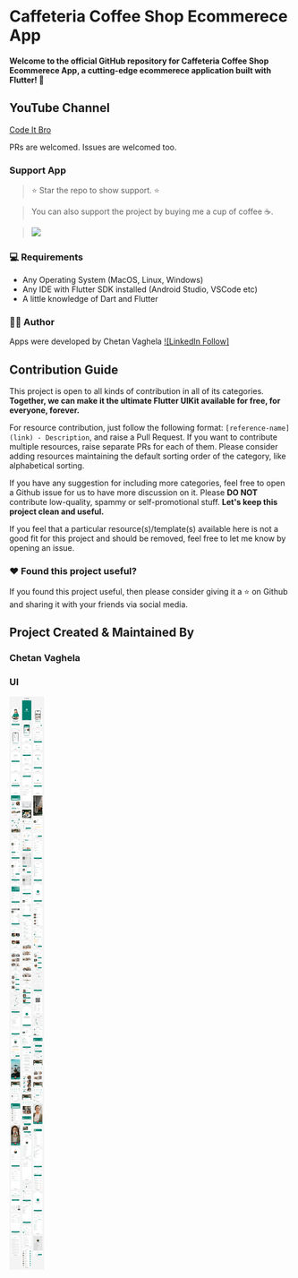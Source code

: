 <h1>Caffeteria Coffee Shop Ecommerece App</h1>
<h4>Welcome to the official GitHub repository for Caffeteria Coffee Shop Ecommerece App, a cutting-edge ecommerece application built with Flutter! 🌟</h4>

## YouTube Channel

[Code It Bro](https://www.youtube.com/@CodeItBroz)

PRs are welcomed. Issues are welcomed too.

### Support App

> ⭐️ Star the repo to show support. ⭐️

> You can also support the project by buying me a cup of coffee ☕️.

> <a href="https://buymeacoffee.com/chetanvaghela"><img src="https://img.buymeacoffee.com/button-api/?text=Buy me a coffee&emoji=&slug=chetanvaghela&button_colour=BD5FFF&font_colour=ffffff&font_family=Cookie&outline_colour=000000&coffee_colour=FFDD00"></a>

### 💻 Requirements

- Any Operating System (MacOS, Linux, Windows)
- Any IDE with Flutter SDK installed (Android Studio, VSCode etc)
- A little knowledge of Dart and Flutter

### 👨‍💻 Author

Apps were developed by Chetan Vaghela [![LinkedIn Follow]](https://www.linkedin.com/in/chetanvaghela457/)

## Contribution Guide

This project is open to all kinds of contribution in all of its categories. **Together, we can make it the ultimate Flutter UIKit available for free, for everyone, forever.**

For resource contribution, just follow the following format: `[reference-name](link) - Description`, and raise a Pull Request. If you want to contribute multiple resources, raise separate PRs for each of them. Please consider adding resources maintaining the default sorting order of the category, like alphabetical sorting.

If you have any suggestion for including more categories, feel free to open a Github issue for us to have more discussion on it. Please **DO NOT** contribute low-quality, spammy or self-promotional stuff. **Let's keep this project clean and useful.**

If you feel that a particular resource(s)/template(s) available here is not a good fit for this project and should be removed, feel free to let me know by opening an issue.

### :heart: Found this project useful?

If you found this project useful, then please consider giving it a :star: on Github and sharing it with your friends via social media.

## Project Created & Maintained By

### Chetan Vaghela

### UI

![UI](https://github.com/chetan532/cafeteria_full_ecommerce_app_flutter/blob/main/screenshot/coffee_shop.png)
